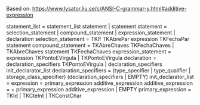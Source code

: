 Based on: https://www.lysator.liu.se/c/ANSI-C-grammar-y.html#additive-expression


statement_list = statement_list statement | statement
statement = selection_statement |  compound_statement | expression_statement | declaration
selection_statement = TKIf TKAbrePar expression TKFechaPar statement
compound_statement = TKAbreChaves TKFechaChaves | TKAbreChaves statement TKFechaChaves
expression_statement = expression TKPontoEVirgula | TKPontoEVirgula
declaration = declaration_specifiers TKPontoEVirgula | declaration_specifiers init_declarator_list 
declaration_specifiers = (type_specifier | type_qualifier | storage_class_specifier) (declaration_specifiers | EMPTY)
init_declarator_list = 
expression = primary_expression additive_expression 
additive_expression = + primary_expression additive_expression | EMPTY
primary_expression = TKId | TKCteInt | TKConstChar